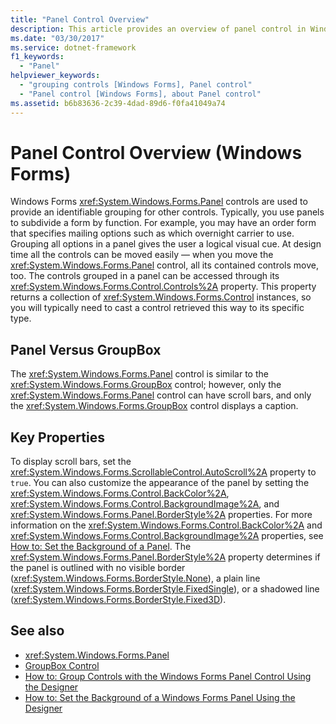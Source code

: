 ```yaml
---
title: "Panel Control Overview"
description: This article provides an overview of panel control in Windows Forms, which can be used to provide an identifiable grouping for other controls.
ms.date: "03/30/2017"
ms.service: dotnet-framework
f1_keywords: 
  - "Panel"
helpviewer_keywords: 
  - "grouping controls [Windows Forms], Panel control"
  - "Panel control [Windows Forms], about Panel control"
ms.assetid: b6b83636-2c39-4dad-89d6-f0fa41049a74
---
```

# Panel Control Overview (Windows Forms)

Windows Forms <xref:System.Windows.Forms.Panel> controls are used to provide an identifiable grouping for other controls. Typically, you use panels to subdivide a form by function. For example, you may have an order form that specifies mailing options such as which overnight carrier to use. Grouping all options in a panel gives the user a logical visual cue. At design time all the controls can be moved easily — when you move the <xref:System.Windows.Forms.Panel> control, all its contained controls move, too. The controls grouped in a panel can be accessed through its <xref:System.Windows.Forms.Control.Controls%2A> property. This property returns a collection of <xref:System.Windows.Forms.Control> instances, so you will typically need to cast a control retrieved this way to its specific type.  
  
## Panel Versus GroupBox  

The <xref:System.Windows.Forms.Panel> control is similar to the <xref:System.Windows.Forms.GroupBox> control; however, only the <xref:System.Windows.Forms.Panel> control can have scroll bars, and only the <xref:System.Windows.Forms.GroupBox> control displays a caption.  
  
## Key Properties  

To display scroll bars, set the <xref:System.Windows.Forms.ScrollableControl.AutoScroll%2A> property to `true`. You can also customize the appearance of the panel by setting the <xref:System.Windows.Forms.Control.BackColor%2A>, <xref:System.Windows.Forms.Control.BackgroundImage%2A>, and <xref:System.Windows.Forms.Panel.BorderStyle%2A> properties. For more information on the <xref:System.Windows.Forms.Control.BackColor%2A> and <xref:System.Windows.Forms.Control.BackgroundImage%2A> properties, see [How to: Set the Background of a Panel](how-to-set-the-background-of-a-windows-forms-panel.md). The <xref:System.Windows.Forms.Panel.BorderStyle%2A> property determines if the panel is outlined with no visible border (<xref:System.Windows.Forms.BorderStyle.None>), a plain line (<xref:System.Windows.Forms.BorderStyle.FixedSingle>), or a shadowed line (<xref:System.Windows.Forms.BorderStyle.Fixed3D>).  
  
## See also

- <xref:System.Windows.Forms.Panel>
- [GroupBox Control](groupbox-control-windows-forms.md)
- [How to: Group Controls with the Windows Forms Panel Control Using the Designer](group-controls-with-wf-panel-control-using-the-designer.md)
- [How to: Set the Background of a Windows Forms Panel Using the Designer](how-to-set-the-background-of-a-windows-forms-panel-using-the-designer.md)
